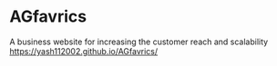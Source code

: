 # AGfavrics
A business website for increasing the customer reach and scalability
https://yash112002.github.io/AGfavrics/
